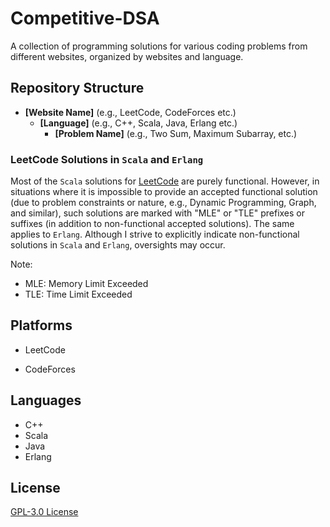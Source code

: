 # Competitive-DSA

A collection of programming solutions for various coding problems from different websites, organized by websites and language.

## Repository Structure

* **[Website Name]** (e.g., LeetCode, CodeForces etc.)
	+ **[Language]** (e.g., C++, Scala, Java, Erlang etc.)
		- **[Problem Name]** (e.g., Two Sum, Maximum Subarray, etc.)


### LeetCode Solutions in `Scala` and `Erlang`

Most of the `Scala` solutions for [LeetCode](https://leetcode.com/) are purely functional. However, in situations where it is impossible to provide an accepted functional solution (due to problem constraints or nature, e.g., Dynamic Programming, Graph, and similar), such solutions are marked with "MLE" or "TLE" prefixes or suffixes (in addition to non-functional accepted solutions). The same applies to `Erlang`. Although I strive to explicitly indicate non-functional solutions in `Scala` and `Erlang`, oversights may occur.


Note:
*   MLE: Memory Limit Exceeded
*   TLE: Time Limit Exceeded


## Platforms

* LeetCode

* CodeForces

## Languages

* C++
* Scala
* Java
* Erlang

## License

[GPL-3.0 License](LICENSE)
